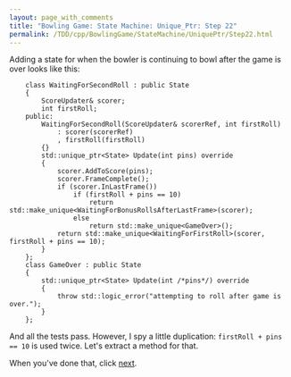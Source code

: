 ```yaml
---
layout: page_with_comments
title: "Bowling Game: State Machine: Unique_Ptr: Step 22"
permalink: /TDD/cpp/BowlingGame/StateMachine/UniquePtr/Step22.html
---
```


Adding a state for when the bowler is continuing to bowl after the game is over looks like this:
```
    class WaitingForSecondRoll : public State
    {
        ScoreUpdater& scorer;
        int firstRoll;
    public:
        WaitingForSecondRoll(ScoreUpdater& scorerRef, int firstRoll)
            : scorer(scorerRef)
            , firstRoll(firstRoll)
        {}
        std::unique_ptr<State> Update(int pins) override
        {
            scorer.AddToScore(pins);
            scorer.FrameComplete();
            if (scorer.InLastFrame())
                if (firstRoll + pins == 10)
                    return std::make_unique<WaitingForBonusRollsAfterLastFrame>(scorer);
                else
                    return std::make_unique<GameOver>();
            return std::make_unique<WaitingForFirstRoll>(scorer, firstRoll + pins == 10);
        }
    };
    class GameOver : public State
    {
        std::unique_ptr<State> Update(int /*pins*/) override
        {
            throw std::logic_error("attempting to roll after game is over.");
        }
    };
```

And all the tests pass. However, I spy a little duplication:  ```firstRoll + pins == 10``` is used twice. Let's extract a method for that.

When you've done that, click [next](Step23.html).
